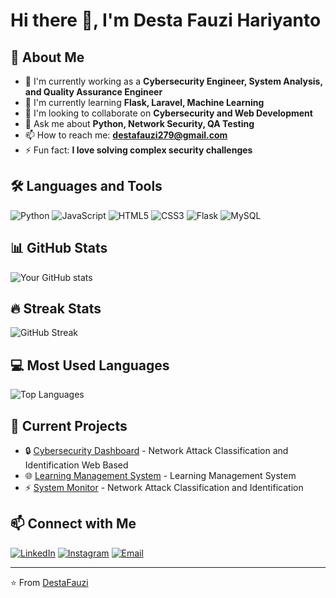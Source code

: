 # Hi there 👋, I'm Desta Fauzi Hariyanto

## 🚀 About Me
- 🔭 I'm currently working as a **Cybersecurity Engineer, System Analysis, and Quality Assurance Engineer**
- 🌱 I'm currently learning **Flask, Laravel, Machine Learning**
- 👯 I'm looking to collaborate on **Cybersecurity and Web Development**
- 💬 Ask me about **Python, Network Security, QA Testing**
- 📫 How to reach me: **destafauzi279@gmail.com**
- ⚡ Fun fact: **I love solving complex security challenges**

## 🛠️ Languages and Tools
![Python](https://img.shields.io/badge/-Python-3776AB?style=flat&logo=Python&logoColor=white)
![JavaScript](https://img.shields.io/badge/-JavaScript-F7DF1E?style=flat&logo=JavaScript&logoColor=black)
![HTML5](https://img.shields.io/badge/-HTML5-E34F26?style=flat&logo=HTML5&logoColor=white)
![CSS3](https://img.shields.io/badge/-CSS3-1572B6?style=flat&logo=CSS3&logoColor=white)
![Flask](https://img.shields.io/badge/-Flask-000000?style=flat&logo=Flask&logoColor=white)
![MySQL](https://img.shields.io/badge/-MySQL-4479A1?style=flat&logo=MySQL&logoColor=white)

## 📊 GitHub Stats
![Your GitHub stats](https://github-readme-stats.vercel.app/api?username=DestaFauzi&show_icons=true&theme=dark)

## 🔥 Streak Stats
![GitHub Streak](https://github-readme-streak-stats.herokuapp.com/?user=DestaFauzi&theme=dark)

## 💻 Most Used Languages
![Top Languages](https://github-readme-stats.vercel.app/api/top-langs/?username=DestaFauzi&layout=compact&theme=dark)


## 💼 Current Projects
- 🔒 [Cybersecurity Dashboard](https://github.com/DestaFauzi/network_attack_v2) - Network Attack Classification and Identification Web Based
- 🌐 [Learning Management System](https://github.com/DestaFauzi/quizsistemci4) - Learning Management System
- ⚡ [System Monitor](https://github.com/DestaFauzi/system-monitor) - Network Attack Classification and Identification

## 📫 Connect with Me
[![LinkedIn](https://img.shields.io/badge/-LinkedIn-0077B5?style=flat&logo=LinkedIn&logoColor=white)](https://linkedin.com/in/destafauzi)
[![Instagram](https://img.shields.io/badge/-Instagram-E4405F?style=flat&logo=Instagram&logoColor=white)](https://instagram.com/destafauziii)
[![Email](https://img.shields.io/badge/-Email-D14836?style=flat&logo=Gmail&logoColor=white)](mailto:destafauzi279@gmail.com)

---
⭐️ From [DestaFauzi](https://github.com/DestaFauzi)
